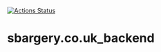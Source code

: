 [![Actions Status](https://github.com/steven-bargery/sbargery.co.uk_backend/workflows/deploy%20get_visitors%20to%20lambda/badge.svg)](https://github.com/steven-bargery/sbargery.co.uk_backend/actions)

# sbargery.co.uk_backend
